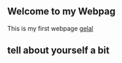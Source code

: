  ## Welcome to my Webpag
 
 This is my first webpage
 [gelal](https://avatars3.githubusercontent.com/u/56801128?s=400&u=6b0f27d530023291a53816789abab63e6c5104fb&v=4)
 
 ## tell about yourself a bit


